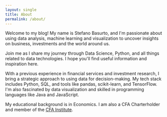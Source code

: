 ```yaml
---
layout: single
title: About
permalink: /about/
---
```


Welcome to my blog! My name is Stefano Basurto, and I'm passionate about using data analysis, machine learning and visualization to uncover insights on business, investments and the world around us.

Join me as I share my journey through Data Science, Python, and all things related to data technologies. I hope you'll find useful information and inspiration here.

With a previous experience in financial services and investment research, I bring a strategic approach to using data for decision-making. My tech stack includes Python, SQL, and tools like pandas, scikit-learn, and TensorFlow. I'm also fascinated by data visualization and skilled in programming languages like Java and JavaScript.

My educational background is in Economics. I am also a CFA Charterholder and member of the [CFA Institute](https://www.cfainstitute.org).